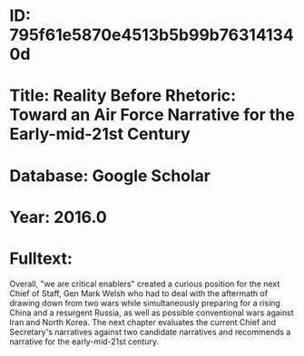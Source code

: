 # ID: 795f61e5870e4513b5b99b763141340d
# Title: Reality Before Rhetoric: Toward an Air Force Narrative for the Early-mid-21st Century
# Database: Google Scholar
# Year: 2016.0
# Fulltext:
Overall, "we are critical enablers" created a curious position for the next Chief of Staff, Gen Mark Welsh who had to deal with the aftermath of drawing down from two wars while simultaneously preparing for a rising China and a resurgent Russia, as well as possible conventional wars against Iran and North Korea.
The next chapter evaluates the current Chief and Secretary's narratives against two candidate narratives and recommends a narrative for the early-mid-21st century.